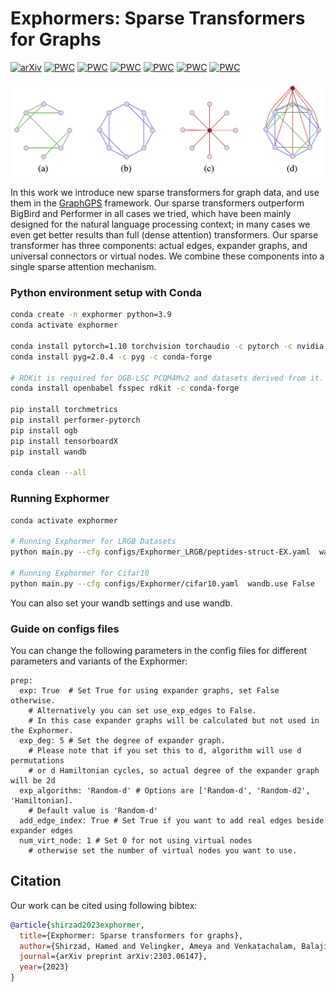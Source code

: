 # Exphormers: Sparse Transformers for Graphs


[![arXiv](https://img.shields.io/badge/arXiv-2303.06147-b31b1b.svg)](https://arxiv.org/abs/2303.06147)
[![PWC](https://img.shields.io/endpoint.svg?url=https://paperswithcode.com/badge/exphormer-sparse-transformers-for-graphs/graph-classification-on-cifar10-100k)](https://paperswithcode.com/sota/graph-classification-on-cifar10-100k?p=exphormer-sparse-transformers-for-graphs)
[![PWC](https://img.shields.io/endpoint.svg?url=https://paperswithcode.com/badge/exphormer-sparse-transformers-for-graphs/node-classification-on-coco-sp)](https://paperswithcode.com/sota/node-classification-on-coco-sp?p=exphormer-sparse-transformers-for-graphs)
[![PWC](https://img.shields.io/endpoint.svg?url=https://paperswithcode.com/badge/exphormer-sparse-transformers-for-graphs/graph-classification-on-malnet-tiny)](https://paperswithcode.com/sota/graph-classification-on-malnet-tiny?p=exphormer-sparse-transformers-for-graphs)
[![PWC](https://img.shields.io/endpoint.svg?url=https://paperswithcode.com/badge/exphormer-sparse-transformers-for-graphs/graph-classification-on-mnist-1)](https://paperswithcode.com/sota/graph-classification-on-mnist-1?p=exphormer-sparse-transformers-for-graphs)
[![PWC](https://img.shields.io/endpoint.svg?url=https://paperswithcode.com/badge/exphormer-sparse-transformers-for-graphs/node-classification-on-pascalvoc-sp-1)](https://paperswithcode.com/sota/node-classification-on-pascalvoc-sp-1?p=exphormer-sparse-transformers-for-graphs)
[![PWC](https://img.shields.io/endpoint.svg?url=https://paperswithcode.com/badge/exphormer-sparse-transformers-for-graphs/link-prediction-on-pcqm-contact)](https://paperswithcode.com/sota/link-prediction-on-pcqm-contact?p=exphormer-sparse-transformers-for-graphs)



![Exphormer-viz](./Exphormers.png)


In this work we introduce new sparse transformers for graph data, and use them in the [GraphGPS](https://github.com/rampasek/GraphGPS) framework. Our sparse transformers outperform BigBird and Performer in all cases we tried, which have been mainly designed for the natural language processing context; in many cases we even get better results than full (dense attention) transformers. Our sparse transformer has three components: actual edges, expander graphs, and universal connectors or virtual nodes. We combine these components into a single sparse attention mechanism.


### Python environment setup with Conda

```bash
conda create -n exphormer python=3.9
conda activate exphormer

conda install pytorch=1.10 torchvision torchaudio -c pytorch -c nvidia
conda install pyg=2.0.4 -c pyg -c conda-forge

# RDKit is required for OGB-LSC PCQM4Mv2 and datasets derived from it.  
conda install openbabel fsspec rdkit -c conda-forge

pip install torchmetrics
pip install performer-pytorch
pip install ogb
pip install tensorboardX
pip install wandb

conda clean --all
```


### Running Exphormer
```bash
conda activate exphormer

# Running Exphormer for LRGB Datasets
python main.py --cfg configs/Exphormer_LRGB/peptides-struct-EX.yaml  wandb.use False

# Running Exphormer for Cifar10
python main.py --cfg configs/Exphormer/cifar10.yaml  wandb.use False
```
You can also set your wandb settings and use wandb.

### Guide on configs files

You can change the following parameters in the config files for different parameters and variants of the Exphormer:
```
prep:
  exp: True  # Set True for using expander graphs, set False otherwise. 
    # Alternatively you can set use_exp_edges to False.
    # In this case expander graphs will be calculated but not used in the Exphormer. 
  exp_deg: 5 # Set the degree of expander graph.
    # Please note that if you set this to d, algorithm will use d permutations 
    # or d Hamiltonian cycles, so actual degree of the expander graph will be 2d
  exp_algorithm: 'Random-d' # Options are ['Random-d', 'Random-d2', 'Hamiltonian].
    # Default value is 'Random-d'
  add_edge_index: True # Set True if you want to add real edges beside expander edges
  num_virt_node: 1 # Set 0 for not using virtual nodes 
    # otherwise set the number of virtual nodes you want to use.
```

## Citation

Our work can be cited using following bibtex:
```bibtex
@article{shirzad2023exphormer,
  title={Exphormer: Sparse transformers for graphs},
  author={Shirzad, Hamed and Velingker, Ameya and Venkatachalam, Balaji and Sutherland, Danica J and Sinop, Ali Kemal},
  journal={arXiv preprint arXiv:2303.06147},
  year={2023}
}
```